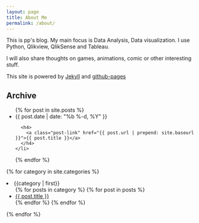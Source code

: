 ```yaml
---
layout: page
title: About Me
permalink: /about/
---
```


This is pp's blog. My main focus is Data Analysis, Data visualization. I use Python, Qlikview, QlikSense and Tableau.

I will also share thoughts on games, animations, comic or other interesting stuff.

This site is powered by [Jekyll](http://jekyllrb.com/) and [github-pages](https://pages.github.com/)

## Archive ##

<ul class="post-list">
  {% for post in site.posts %}
    <li>
      <span class="post-meta">{{ post.date | date: "%b %-d, %Y" }}</span>

      <h4>
        <a class="post-link" href="{{ post.url | prepend: site.baseurl }}">{{ post.title }}</a>
      </h4>
    </li>
  {% endfor %}
</ul>

{% for category in site.categories %}
<li><a name="{{ category | first}}"> {{category | first}}</a>
  <ul>
  {% for posts in category %}
    {% for post in posts %}
      <li><a href="{{ post.url | prepend: site.baseurl }}">{{ post.title }}</a></li>
    {% endfor %}
  {% endfor %}
  </ul>
</li>

{% endfor %}
